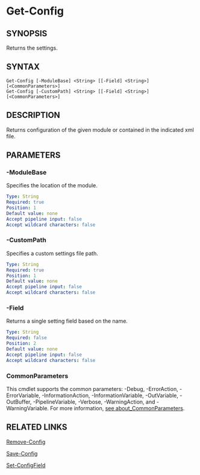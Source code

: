 # Get-Config

## SYNOPSIS
Returns the settings.

[\\]: # (END SYNOPSIS)

## SYNTAX
```
Get-Config [-ModuleBase] <String> [[-Field] <String>] [<CommonParameters>]Get-Config [-CustomPath] <String> [[-Field] <String>] [<CommonParameters>]
```

[\\]: # (END SYNTAX)

## DESCRIPTION
Returns configuration of the given module or contained in the indicated xml file.

[\\]: # (END DESCRIPTION)

## PARAMETERS

### -ModuleBase
Specifies the location of the module.
```yaml
Type: String
Required: true
Position: 1
Default value: none
Accept pipeline input: false
Accept wildcard characters: false
```

### -CustomPath
Specifies a custom settings file path.
```yaml
Type: String
Required: true
Position: 1
Default value: none
Accept pipeline input: false
Accept wildcard characters: false
```

### -Field
Returns a single setting field based on the name.
```yaml
Type: String
Required: false
Position: 2
Default value: none
Accept pipeline input: false
Accept wildcard characters: false
```

### CommonParameters
This cmdlet supports the common parameters: -Debug, -ErrorAction, -ErrorVariable, -InformationAction, -InformationVariable, -OutVariable, -OutBuffer, -PipelineVariable, -Verbose, -WarningAction, and -WarningVariable. For more information, [see about_CommonParameters](https://docs.microsoft.com/pl-pl/powershell/module/microsoft.powershell.core/about/about_commonparameters).

[\\]: # (END PARAMETERS)

## RELATED LINKS
[Remove-Config](Remove-Config.md)

[Save-Config](Save-Config.md)

[Set-ConfigField](Set-ConfigField.md)

[\\]: # (END RELATED LINKS)

[\\]: # (Generated by PSDocsGenerator)
[\\]: # (https://github.com/akotu235/PSDocsGenerator)
